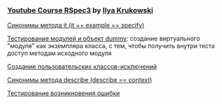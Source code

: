 ### [Youtube Course RSpec3](https://www.youtube.com/playlist?list=PLWlFXymvoaJ8BVBVvscCO5yG96gkmsZzK) by [Ilya Krukowski](https://www.youtube.com/c/IlyaBodrovKrukowski)


[Синонимы метода it (it == example == specify)](https://www.youtube.com/watch?v=1miSIntbx2k&list=PLWlFXymvoaJ8BVBVvscCO5yG96gkmsZzK&index=2&t=347s)

[Тестирование модулей и объект dummy](https://www.youtube.com/watch?v=1miSIntbx2k&list=PLWlFXymvoaJ8BVBVvscCO5yG96gkmsZzK&index=2&t=775s):
создание виртуального "модуля" как экземпляра класса, с тем, чтобы получить внутри теста доступ методам  исходного модуля

[Создание пользовательских классов-исключений](https://youtu.be/1miSIntbx2k?list=PLWlFXymvoaJ8BVBVvscCO5yG96gkmsZzK&t=1136) 

[Синонимы метода describe (describe == context)](https://youtu.be/1miSIntbx2k?list=PLWlFXymvoaJ8BVBVvscCO5yG96gkmsZzK&t=1299)

[Тестирование возникновения ошибки](https://youtu.be/1miSIntbx2k?list=PLWlFXymvoaJ8BVBVvscCO5yG96gkmsZzK&t=1558)

